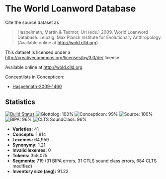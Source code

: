 # The World Loanword Database

Cite the source dataset as

> Haspelmath, Martin & Tadmor, Uri (eds.) 2009. World Loanword Database. Leipzig: Max Planck Institute for Evolutionary Anthropology. (Available online at http://wold.clld.org)

This dataset is licensed under a http://creativecommons.org/licenses/by/3.0/de/ license

Available online at http://wold.clld.org

Conceptlists in Concepticon:
- [Haspelmath-2009-1460](http://concepticon.clld.org/contributions/Haspelmath-2009-1460)

## Statistics


[![Build Status](https://travis-ci.org/natalia-morozova/wold.svg?branch=master)](https://travis-ci.org/natalia-morozova/wold)
![Glottolog: 100%](https://img.shields.io/badge/Glottolog-100%25-brightgreen.svg "Glottolog: 100%")
![Concepticon: 99%](https://img.shields.io/badge/Concepticon-99%25-brightgreen.svg "Concepticon: 99%")
![Source: 100%](https://img.shields.io/badge/Source-100%25-brightgreen.svg "Source: 100%")
![BIPA: 96%](https://img.shields.io/badge/BIPA-96%25-green.svg "BIPA: 96%")
![CLTS SoundClass: 96%](https://img.shields.io/badge/CLTS%20SoundClass-96%25-green.svg "CLTS SoundClass: 96%")

- **Varieties:** 41
- **Concepts:** 1,814
- **Lexemes:** 64,959
- **Synonymy:** 1.21
- **Invalid lexemes:** 0
- **Tokens:** 358,075
- **Segments:** 719 (31 BIPA errors, 31 CTLS sound class errors, 684 CLTS modified)
- **Inventory size (avg):** 91.22